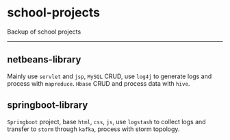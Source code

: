 # school-projects
Backup of school projects

-----

## netbeans-library

Mainly use `servlet` and `jsp`, `MySQL` CRUD, use `log4j` to generate logs and process with `mapreduce`. `Hbase` CRUD and process data with `hive`.

## springboot-library

`Springboot` project, base `html`, `css`, `js`, use `logstash` to collect logs and transfer to `storm` through `kafka`, process with storm topology.

